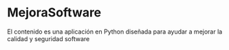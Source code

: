 # MejoraSoftware
El contenido es una aplicación en Python diseñada para ayudar a mejorar la calidad y seguridad software
